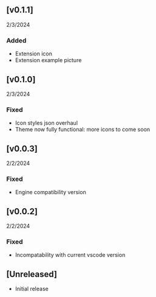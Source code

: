 ## [v0.1.1]
2/3/2024

### Added
- Extension icon
- Extension example picture

## [v0.1.0]
2/3/2024

### Fixed
- Icon styles json overhaul
- Theme now fully functional: more icons to come soon

## [v0.0.3]
2/2/2024

### Fixed
- Engine compatibility version

## [v0.0.2]
2/2/2024

### Fixed
- Incompatability with current vscode version



## [Unreleased]

- Initial release